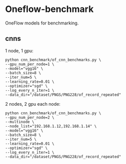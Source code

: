 # Oneflow-benchmark
OneFlow models for benchmarking.

## cnns
1 node, 1 gpu:
```
python cnn_benchmark/of_cnn_benchmarks.py \
--gpu_num_per_node=1 \
--model="vgg16" \
--batch_size=8 \
--iter_num=5 \
--learning_rate=0.01 \
--optimizer="sgd" \
--log_every_n_iter=1 \
--data_dir="/dataset/PNGS/PNG228/of_record_repeated"
```

2 nodes, 2 gpu each node:
```
python cnn_benchmark/of_cnn_benchmarks.py \
--gpu_num_per_node=2 \
--multinode \
--node_list="192.168.1.12,192.168.1.14" \
--model="vgg16" \
--batch_size=8 \
--iter_num=5 \
--learning_rate=0.01 \
--optimizer="sgd" \
--log_every_n_iter=1 \
--data_dir="/dataset/PNGS/PNG228/of_record_repeated"
```
